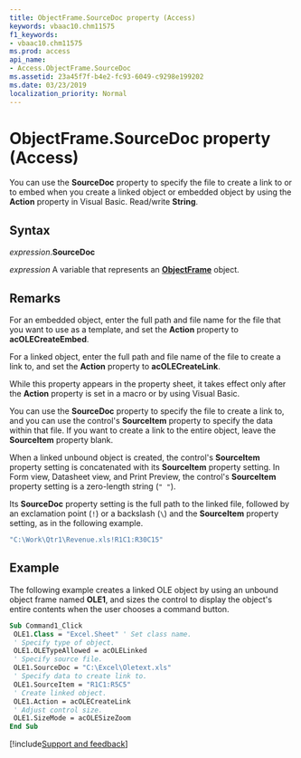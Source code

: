 ```yaml
---
title: ObjectFrame.SourceDoc property (Access)
keywords: vbaac10.chm11575
f1_keywords:
- vbaac10.chm11575
ms.prod: access
api_name:
- Access.ObjectFrame.SourceDoc
ms.assetid: 23a45f7f-b4e2-fc93-6049-c9298e199202
ms.date: 03/23/2019
localization_priority: Normal
---
```



# ObjectFrame.SourceDoc property (Access)

You can use the **SourceDoc** property to specify the file to create a link to or to embed when you create a linked object or embedded object by using the **Action** property in Visual Basic. Read/write **String**.


## Syntax

_expression_.**SourceDoc**

_expression_ A variable that represents an **[ObjectFrame](Access.ObjectFrame.md)** object.


## Remarks

For an embedded object, enter the full path and file name for the file that you want to use as a template, and set the **Action** property to **acOLECreateEmbed**.

For a linked object, enter the full path and file name of the file to create a link to, and set the **Action** property to **acOLECreateLink**.

While this property appears in the property sheet, it takes effect only after the **Action** property is set in a macro or by using Visual Basic.

You can use the **SourceDoc** property to specify the file to create a link to, and you can use the control's **SourceItem** property to specify the data within that file. If you want to create a link to the entire object, leave the **SourceItem** property blank.

When a linked unbound object is created, the control's **SourceItem** property setting is concatenated with its **SourceItem** property setting. In Form view, Datasheet view, and Print Preview, the control's **SourceItem** property setting is a zero-length string (`" "`). 

Its **SourceDoc** property setting is the full path to the linked file, followed by an exclamation point (`!`) or a backslash (`\`) and the **SourceItem** property setting, as in the following example.

```vb
"C:\Work\Qtr1\Revenue.xls!R1C1:R30C15"
```


## Example

The following example creates a linked OLE object by using an unbound object frame named **OLE1**, and sizes the control to display the object's entire contents when the user chooses a command button.

```vb
Sub Command1_Click 
 OLE1.Class = "Excel.Sheet" ' Set class name. 
 ' Specify type of object. 
 OLE1.OLETypeAllowed = acOLELinked 
 ' Specify source file. 
 OLE1.SourceDoc = "C:\Excel\Oletext.xls" 
 ' Specify data to create link to. 
 OLE1.SourceItem = "R1C1:R5C5" 
 ' Create linked object. 
 OLE1.Action = acOLECreateLink 
 ' Adjust control size. 
 OLE1.SizeMode = acOLESizeZoom 
End Sub
```



[!include[Support and feedback](~/includes/feedback-boilerplate.md)]